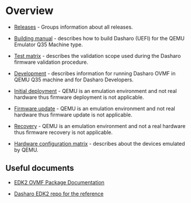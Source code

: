 # Overview

* [Releases](releases.md) - Groups information about all releases.

* [Building manual](building-manual.md) - describes how to build Dasharo (UEFI) for
    the QEMU Emulator Q35 Machine type.

* [Test matrix](test-matrix.md) - describes the validation scope used during the
    Dasharo firmware validation procedure.

* [Development](development.md) - describes information for running
    Dasharo OVMF in QEMU Q35 machine and for Dasharo Developers.

* [Initial deployment](initial-deployment.md) - QEMU is an emulation environment
  and not real hardware thus firmware deployment is not applicable.

* [Firmware update](firmware-update.md) - QEMU is an emulation environment
  and not real hardware thus firmware update is not applicable.

* [Recovery](recovery.md) - QEMU is an emulation environment and not a
    real hardware thus firmware recovery is not applicable.

* [Hardware configuration matrix](hardware-matrix.md) - describes about the
    devices emulated by QEMU.

## Useful documents

* [EDK2 OVMF Package Documentation](https://github.com/tianocore/edk2/blob/master/OvmfPkg/README)

* [Dasharo EDK2 repo for the reference](https://github.com/Dasharo/edk2)

